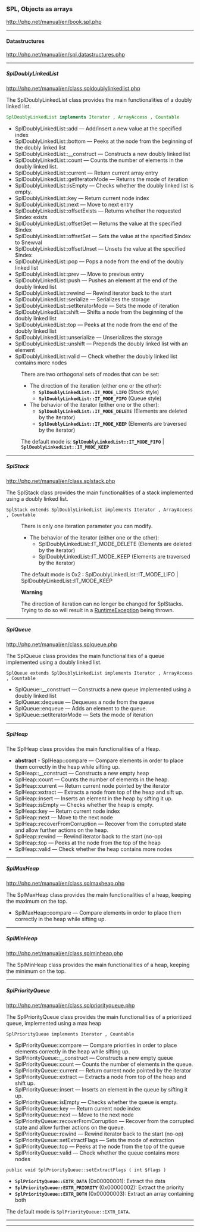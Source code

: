 ### SPL, Objects as arrays
http://php.net/manual/en/book.spl.php

<hr/>

#### Datastructures
http://php.net/manual/en/spl.datastructures.php

--------------------------------------

##### SplDoublyLinkedList

http://php.net/manual/en/class.spldoublylinkedlist.php

<p>The SplDoublyLinkedList class provides the main functionalities of a doubly linked list.</p>

```PHP
SplDoublyLinkedList implements Iterator , ArrayAccess , Countable
```

- SplDoublyLinkedList::add — Add/insert a new value at the specified index
- SplDoublyLinkedList::bottom — Peeks at the node from the beginning of the doubly linked list
- SplDoublyLinkedList::__construct — Constructs a new doubly linked list
- SplDoublyLinkedList::count — Counts the number of elements in the doubly linked list.
- SplDoublyLinkedList::current — Return current array entry
- SplDoublyLinkedList::getIteratorMode — Returns the mode of iteration
- SplDoublyLinkedList::isEmpty — Checks whether the doubly linked list is empty.
- SplDoublyLinkedList::key — Return current node index
- SplDoublyLinkedList::next — Move to next entry
- SplDoublyLinkedList::offsetExists — Returns whether the requested $index exists
- SplDoublyLinkedList::offsetGet — Returns the value at the specified $index
- SplDoublyLinkedList::offsetSet — Sets the value at the specified $index to $newval
- SplDoublyLinkedList::offsetUnset — Unsets the value at the specified $index
- SplDoublyLinkedList::pop — Pops a node from the end of the doubly linked list
- SplDoublyLinkedList::prev — Move to previous entry
- SplDoublyLinkedList::push — Pushes an element at the end of the doubly linked list
- SplDoublyLinkedList::rewind — Rewind iterator back to the start
- SplDoublyLinkedList::serialize — Serializes the storage
- SplDoublyLinkedList::setIteratorMode — Sets the mode of iteration
- SplDoublyLinkedList::shift — Shifts a node from the beginning of the doubly linked list
- SplDoublyLinkedList::top — Peeks at the node from the end of the doubly linked list
- SplDoublyLinkedList::unserialize — Unserializes the storage
- SplDoublyLinkedList::unshift — Prepends the doubly linked list with an element
- SplDoublyLinkedList::valid — Check whether the doubly linked list contains more nodes

<dd>

<p class="para">
There are two orthogonal sets of modes that can be set:
</p>
<ul class="itemizedlist">
<li class="listitem">
<span class="simpara">The direction of the iteration (either one or the other):</span>
<ul class="itemizedlist">
 <li class="listitem"><span class="simpara"><strong><code>SplDoublyLinkedList::IT_MODE_LIFO</code></strong> (Stack style)</span></li>
 <li class="listitem"><span class="simpara"><strong><code>SplDoublyLinkedList::IT_MODE_FIFO</code></strong> (Queue style)</span></li>
</ul>
</li>
<li class="listitem">
<span class="simpara">The behavior of the iterator (either one or the other):</span>
<ul class="itemizedlist">
 <li class="listitem"><span class="simpara"><strong><code>SplDoublyLinkedList::IT_MODE_DELETE</code></strong> (Elements are deleted by the iterator)</span></li>
 <li class="listitem"><span class="simpara"><strong><code>SplDoublyLinkedList::IT_MODE_KEEP</code></strong> (Elements are traversed by the iterator)</span></li>
</ul>
</li>
</ul>

<p class="para">
The default mode is: <strong><code>SplDoublyLinkedList::IT_MODE_FIFO</code></strong> | <strong><code>SplDoublyLinkedList::IT_MODE_KEEP</code></strong>
</p>
</dd>

---------------------------------

##### SplStack
http://php.net/manual/en/class.splstack.php

<p>The SplStack class provides the main functionalities of a stack implemented using a doubly linked list.</p>

`SplStack extends SplDoublyLinkedList implements Iterator , ArrayAccess , Countable`

<dd>
<p class="para">
There is only one iteration parameter you can modify.
</p>
<ul class="itemizedlist">
<li class="listitem">
<span class="simpara">The behavior of the iterator (either one or the other):</span>
<ul class="itemizedlist">
 <li class="listitem"><span class="simpara">SplDoublyLinkedList::IT_MODE_DELETE (Elements are deleted by the iterator)</span></li>
 <li class="listitem"><span class="simpara">SplDoublyLinkedList::IT_MODE_KEEP (Elements are traversed by the iterator)</span></li>
</ul>
</li>
</ul>

<p class="para">
The default mode is 0x2 : SplDoublyLinkedList::IT_MODE_LIFO | SplDoublyLinkedList::IT_MODE_KEEP
</p>

<div class="warning"><strong class="warning">Warning</strong>
<p class="para">
The direction of iteration can no longer be changed for SplStacks. 
Trying to do so will result in a <a href="class.runtimeexception.php" class="classname">RuntimeException</a> being thrown.
</p>
</div>
</dd>

--------------------------------------------------

##### SplQueue
http://php.net/manual/en/class.splqueue.php

<p>The SplQueue class provides the main functionalities of a queue implemented using a doubly linked list.</p>

`SplQueue extends SplDoublyLinkedList implements Iterator , ArrayAccess , Countable`

<ul class="chunklist chunklist_reference">
    <li>
        <span>SplQueue::__construct</span>
         — Constructs a new queue implemented using a doubly linked list
     </li>
     <li>
        <span>SplQueue::dequeue</span> 
        — Dequeues a node from the queue
    </li>
    <li>
        <span>SplQueue::enqueue</span> 
        — Adds an element to the queue.
    </li>
    <li>
        <span>SplQueue::setIteratorMode</span>
         — Sets the mode of iteration
     </li>
</ul>

---------------------------------------------

##### SplHeap
<p>The SplHeap class provides the main functionalities of a Heap.</p>

<ul class="chunklist chunklist_reference">
    <li>
        <strong>abstract</strong> - <span>SplHeap::compare</span>
        — Compare elements in order to place them correctly in the heap while sifting up.</li>
    <li>
        <span>SplHeap::__construct</span> 
        — Constructs a new empty heap
    </li>
    <li>
        <span>SplHeap::count</span> 
        — Counts the number of elements in the heap.</li>
    <li>
        <span>SplHeap::current</span> 
        — Return current node pointed by the iterator</li>
    <li>
        <span>SplHeap::extract</span> 
        — Extracts a node from top of the heap and sift up.
    </li>
    <li>
        <span>SplHeap::insert</span> 
        — Inserts an element in the heap by sifting it up.</li>
    <li>
        <span>SplHeap::isEmpty</span> 
        — Checks whether the heap is empty.
    </li>
    <li>
        <span>SplHeap::key</span> 
        — Return current node index
    </li>
    <li>
        <span>SplHeap::next</span> 
        — Move to the next node
    </li>
    <li>
        <span>SplHeap::recoverFromCorruption</span> 
        — Recover from the corrupted state and allow further actions on the heap.
    </li>
    <li>
        <span>SplHeap::rewind</span> 
        — Rewind iterator back to the start (no-op)
    </li>
    <li>
        <span>SplHeap::top</span> 
        — Peeks at the node from the top of the heap
    </li>
    <li>
        <span>SplHeap::valid</span>
         — Check whether the heap contains more nodes
     </li>
</ul>

------------------------------------------------------

##### SplMaxHeap
http://php.net/manual/en/class.splmaxheap.php

<p>The SplMaxHeap class provides the main functionalities of a heap, keeping the maximum on the top.</p>

- SplMaxHeap::compare — Compare elements in order to place them correctly in the heap while sifting up.

-------------------------------------------------------

##### SplMinHeap
http://php.net/manual/en/class.splminheap.php

<p>The SplMinHeap class provides the main functionalities of a heap, keeping the minimum on the top. </p>

----------------------------------------------------

##### SplPriorityQueue
http://php.net/manual/en/class.splpriorityqueue.php

<p>The SplPriorityQueue class provides the main functionalities of a prioritized queue, implemented using a max heap</p>

`SplPriorityQueue implements Iterator , Countable`

<ul class="chunklist chunklist_reference">
    <li>
        <span>SplPriorityQueue::compare</span> 
        — Compare priorities in order to place elements correctly in the heap while sifting up.
    </li>
    <li>
        <span>SplPriorityQueue::__construct</span> 
        — Constructs a new empty queue
    </li>
    <li>
        <span>SplPriorityQueue::count</span>
         — Counts the number of elements in the queue.
     </li>
     <li>
        <span>SplPriorityQueue::current</span> 
        — Return current node pointed by the iterator
    </li>
    <li>
        <span>SplPriorityQueue::extract</span> 
        — Extracts a node from top of the heap and shift up.
    </li>
    <li>
        <span>SplPriorityQueue::insert</span> 
        — Inserts an element in the queue by sifting it up.
    </li>
    <li>
        <span>SplPriorityQueue::isEmpty</span> 
        — Checks whether the queue is empty.
    </li>
    <li>
        <span>SplPriorityQueue::key</span> 
        — Return current node index
    </li>
    <li>
        <span>SplPriorityQueue::next</span> 
        — Move to the next node
    </li>
    <li>
        <span>SplPriorityQueue::recoverFromCorruption</span> 
        — Recover from the corrupted state and allow further actions on the queue.
    </li>
    <li>
        <span>SplPriorityQueue::rewind</span> 
        — Rewind iterator back to the start (no-op)
    </li>
    <li>
        <span>SplPriorityQueue::setExtractFlags</span> 
        — Sets the mode of extraction
    </li>
    <li>
        <span>SplPriorityQueue::top</span> 
        — Peeks at the node from the top of the queue
    </li>
    <li>
        <span>SplPriorityQueue::valid</span> 
        — Check whether the queue contains more nodes
    </li>
</ul>
    
`public void SplPriorityQueue::setExtractFlags ( int $flags )`    

<ul class="itemizedlist">
<li class="listitem"><span class="simpara"><strong><code>SplPriorityQueue::EXTR_DATA</code></strong> (0x00000001): Extract the data</span></li>
<li class="listitem"><span class="simpara"><strong><code>SplPriorityQueue::EXTR_PRIORITY</code></strong> (0x00000002): Extract the priority</span></li>
<li class="listitem"><span class="simpara"><strong><code>SplPriorityQueue::EXTR_BOTH</code></strong> (0x00000003): Extract an array containing both</span></li>
</ul>

The default mode is `SplPriorityQueue::EXTR_DATA`.

---------------------------------------


<hr/>


